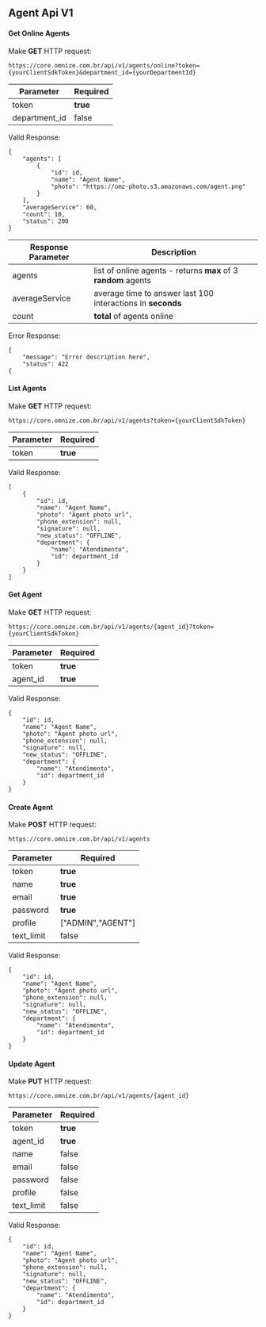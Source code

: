 ## Agent Api V1

#### Get Online Agents
 Make **GET** HTTP request:
```
https://core.omnize.com.br/api/v1/agents/online?token={yourClientSdkToken}&department_id={yourDepartmentId}
```
Parameter  | Required |
------------  | -------------
token | **true**
 department_id | false

Valid Response:
```
{
    "agents": [
        {
            "id": id,
            "name": "Agent Name",
            "photo": "https://omz-photo.s3.amazonaws.com/agent.png"
        }
    ],
    "averageService": 60,
    "count": 10,
    "status": 200
}
```
Response Parameter  | Description |
------------  | -------------
agents | list of online agents - returns **max** of 3 **random** agents
averageService | average time to answer last 100 interactions in **seconds**
count | **total** of agents online

Error Response:
```
{
    "message": "Error description here",
    "status": 422
{
```

#### List Agents
 Make **GET** HTTP request:
```
https://core.omnize.com.br/api/v1/agents?token={yourClientSdkToken}
```
Parameter  | Required |
------------  | -------------
token | **true**

Valid Response:
```
[
    {
        "id": id,
        "name": "Agent Name",
        "photo": "Agent photo url",
        "phone_extension": null,
        "signature": null,
        "new_status": "OFFLINE",
        "department": {
            "name": "Atendimento",
            "id": department_id
        }
    }
]
```

#### Get Agent
 Make **GET** HTTP request:
```
https://core.omnize.com.br/api/v1/agents/{agent_id}?token={yourClientSdkToken}
```
Parameter  | Required |
------------  | -------------
token | **true**
agent_id | **true**

Valid Response:
```
{
    "id": id,
    "name": "Agent Name",
    "photo": "Agent photo url",
    "phone_extension": null,
    "signature": null,
    "new_status": "OFFLINE",
    "department": {
        "name": "Atendimento",
        "id": department_id
    }
}
```

#### Create Agent
 Make **POST** HTTP request:
```
https://core.omnize.com.br/api/v1/agents
```
Parameter  | Required |
------------  | -------------
token | **true**
name | **true**
email | **true**
password | **true**
profile | ["ADMIN","AGENT"]
text_limit | false


Valid Response:
```
{
    "id": id,
    "name": "Agent Name",
    "photo": "Agent photo url",
    "phone_extension": null,
    "signature": null,
    "new_status": "OFFLINE",
    "department": {
        "name": "Atendimento",
        "id": department_id
    }
}
```


#### Update Agent
 Make **PUT** HTTP request:
```
https://core.omnize.com.br/api/v1/agents/{agent_id}
```
Parameter  | Required |
------------  | -------------
token | **true**
agent_id | **true**
name | false
email | false
password | false
profile | false
text_limit | false


Valid Response:
```
{
    "id": id,
    "name": "Agent Name",
    "photo": "Agent photo url",
    "phone_extension": null,
    "signature": null,
    "new_status": "OFFLINE",
    "department": {
        "name": "Atendimento",
        "id": department_id
    }
}
```

